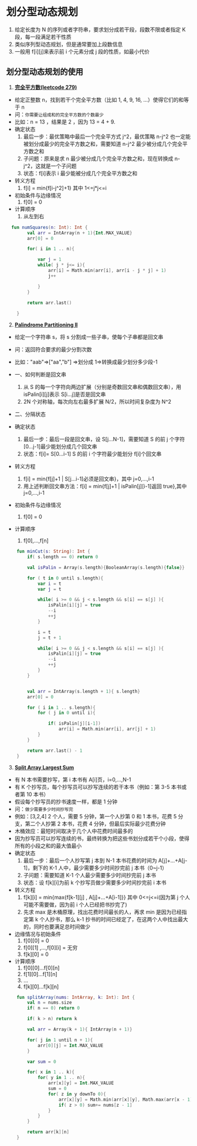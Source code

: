 # 划分型动态规划

1. 给定长度为 N 的序列或者字符串，要求划分成若干段，段数不限或者指定 K 段，每一段满足若干性质
2. 类似序列型动态规划，但是通常要加上段数信息
3. 一般用 f[i][j]来表示前 i 个元素分成 j 段的性质，如最小代价

## 划分型动态规划的使用

1. **[完全平方数(leetcode 279)](https://leetcode.com/problems/perfect-squares/)** 

  

- 给定正整数 n，找到若干个完全平方数（比如 1, 4, 9, 16, ...）使得它们的和等于 n
- 问：`你需要让组成和的完全平方数的个数最少`
- 比如：n = 13 ，结果是 2 ，因为 13 = 4 + 9.
- 确定状态
  1. 最后一步：最优策略中最后一个完全平方式 j^2，最优策略 n-j^2 也一定能被划分成最少的完全平方数之和，需要知道 n-j^2 最少被分成几个完全平方数之和
  2. 子问题：原来是求 n 最少被分成几个完全平方数之和，现在转换成 n-j^2，这就是一个子问题
  3. 状态：f[i]表示 i 最少能被分成几个完全平方数之和
- 转义方程
  1. f[i] = min{f[i-j^2]+1} 其中 1<=j\*j<=i
- 初始条件与边缘情况
  1. f[0] = 0
- 计算顺序
  1. 从左到右

```kotlin
  fun numSquares(n: Int): Int {
        val arr = IntArray(n + 1){Int.MAX_VALUE}
        arr[0] = 0

        for( i in 1 .. n){

            var j = 1
            while( j * j<= i){
                arr[i] = Math.min(arr[i], arr[i - j * j] + 1)
                j++

            }
        }

        return arr.last()
        
    }
```

2. **[Palindrome Partitioning II](https://leetcode.com/problems/palindrome-partitioning-ii/)** 

- 给定一个字符串 s，将 s 分割成一些子串，使每个子串都是回文串
- 问：返回符合要求的最少分割次数
- 比如："aab"=>["aa","b"] =>划分成 1=>转换成最少划分多少段-1

- 一、如何判断是回文串

  1. 从 S 的每一个字符向两边扩展（分别是奇数回文串和偶数回文串），用 isPalin[i][j]表示 S[i...j]是否是回文串
  2. 2N 个对称轴，每次向左右最多扩展 N/2，所以时间复杂度为 N^2

- 二、分隔状态
- 确定状态
  1. 最后一步：最后一段是回文串，设 S[j...N-1]，需要知道 S 的前 j 个字符[0...j-1]最少能划分成几个回文串
  2. 状态：f[i]= S[0...i-1] S 的前 i 个字符最少能划分 f[i]个回文串
- 转义方程
  1. f[i] = min{f[j]+1 | S[j...i-1]必须是回文串}，其中 j=0,...,i-1
  2. 用上述判断回文串方法：f[i] = min{f[j]+1 | isPalin[j][i-1]返回 true},其中 j=0,...,i-1
- 初始条件与边缘情况
  1. f[0] = 0
- 计算顺序
  1. f[0],...,f[n]

```kotlin
    fun minCut(s: String): Int {
        if( s.length == 0) return 0

        val isPalin = Array(s.length){BooleanArray(s.length){false}}

        for ( t in 0 until s.length){
            var i = t 
            var j = t 

            while( i >= 0 && j < s.length && s[i] == s[j] ){
                isPalin[i][j] = true 
                --i
                ++j
            }

            i = t 
            j = t + 1

            while( i >= 0 && j < s.length && s[i] == s[j] ){
                isPalin[i][j] = true 
                --i
                ++j
            }
        }


        val arr = IntArray(s.length + 1){ s.length}
        arr[0] = 0

        for ( i in 1 .. s.length){
            for ( j in 0 until i){

                if( isPalin[j][i-1])
                    arr[i] = Math.min(arr[i], arr[j] + 1)
            }
        }

        return arr.last() - 1
    }
```

3. **[Split Array Largest Sum](https://leetcode.com/problems/split-array-largest-sum/)**

- 有 N 本书需要抄写，第 i 本书有 A[i]页，i=0,...,N-1
- 有 K 个抄写员，每个抄写员可以抄写连续的若干本书（例如：第 3-5 本书或者第 10 本书）
- 假设每个抄写员的抄书速度一样，都是 1 分钟
- 问：`做少需要多少时间抄写完`
- 例如：[3,2,4] 2 个人，需要 5 分钟，第一个人抄第 0 和 1 本书，花费 5 分支，第二个人抄第 2 本书，花费 4 分钟，但最后实际最少花费分钟
- 木桶效应：最短时间取决于几个人中花费时间最多的
- 因为抄写员可以抄写连续的书，最终转换为把这些书划分成若干个小段，使得所有的小段之和的最大值最小
- 确定状态
  1. 最后一步：最后一个人抄写第 j 本到 N-1 本书花费的时间为 A[j]+...+A[j-1]，剩下的 K-1 人中，最少需要多少时间抄完前 j 本书（0~j-1）
  2. 子问题：需要知道 K-1 个人最少需要多少时间抄完前 j 本书
  3. 状态：设 f[k][i]为前 k 个抄写员做少需要多少时间抄完前 i 本书
- 转义方程
  1. f[k][i] = min{max{f[k-1][j] , A[j]+...+A[i-1]}} 其中 0<=j<=i(因为第 j 个人可能不需要做，因为前 i 个人已经把书抄完了)
  2. 先求 max 是木桶原理，找出花费时间最长的人，再求 min 是因为已经指定第 k 个人抄书，那么 k-1 抄书的时间已经定了，在这两个人中找出最大的，同时也要满足总时间做少
- 边缘情况与初始条件
  1. f[0][0] = 0
  2. f[0][1] ,...,f[0][i] = 无穷
  3. f[k][0] = 0
- 计算顺序
  1. f[0][0]...f[0][n]
  2. f[1][0]...f[1][n]
  3. ...
  4. f[k][0]...f[k][n]

```kotlin
    fun splitArray(nums: IntArray, k: Int): Int {
        val n = nums.size
        if( n == 0) return 0 

        if( k > n) return k 

        val arr = Array(k + 1){ IntArray(n + 1)}

        for( j in 1 until n + 1){
            arr[0][j] = Int.MAX_VALUE
        }

        var sum = 0 

        for( x in 1 .. k){
            for( y in 1 .. n){
                arr[x][y] = Int.MAX_VALUE
                sum = 0 
                for( z in y downTo 0){
                    arr[x][y] = Math.min(arr[x][y], Math.max(arr[x - 1][z], sum))
                    if( z > 0) sum+= nums[z - 1]
                }
            }
        }

        return arr[k][n]
    }
```
